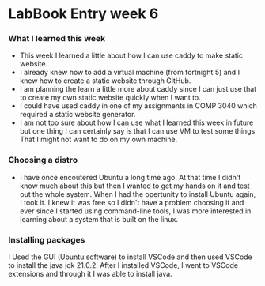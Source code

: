 # LabBook Entry week 6
### What I learned this week
* This week I learned a little about how I can use caddy to make static website.
* I already knew how to add a virtual machine (from fortnight 5) and I knew how to create a static website through GitHub.
* I am planning the learn a little more about caddy since I can just use that to create my own static website quickly when I want to.
* I could have used caddy in one of my assignments in COMP 3040 which required a static website generator.
* I am not too sure about how I can use what I learned this week in future but one thing I can certainly say is that I can use VM to test some things That I might not want to do on my own machine.

### Choosing a distro
* I have once encoutered Ubuntu a long time ago. At that time I didn't know much about this but then I wanted to get my hands on it and test out the whole system. When I had the opertunity to install Ubuntu again, I took it. I knew it was free so I didn't have a problem choosing it and ever since I started using command-line tools, I was more interested in learning about a system that is built on the linux.

### Installing packages
I Used the GUI (Ubuntu software) to install VSCode and then used VSCode to install the java jdk 21.0.2.
After I installed VSCode, I went to VSCode extensions and through it I was able to install java.
